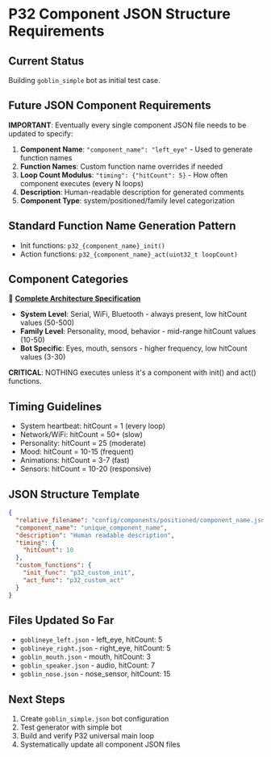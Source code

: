 # P32 Component JSON Structure Requirements

## Current Status
Building `goblin_simple` bot as initial test case.

## Future JSON Component Requirements
**IMPORTANT**: Eventually every single component JSON file needs to be updated to specify:

1. **Component Name**: `"component_name": "left_eye"` - Used to generate function names
2. **Function Names**: Custom function name overrides if needed
3. **Loop Count Modulus**: `"timing": {"hitCount": 5}` - How often component executes (every N loops)  
4. **Description**: Human-readable description for generated comments
5. **Component Type**: system/positioned/family level categorization

## Standard Function Name Generation Pattern
- Init functions: `p32_{component_name}_init()`
- Action functions: `p32_{component_name}_act(uint32_t loopCount)`

## Component Categories

📘 **[Complete Architecture Specification](THREE-LEVEL-COMPONENT-ATTACHMENT-SPEC.md)**

- **System Level**: Serial, WiFi, Bluetooth - always present, low hitCount values (50-500)
- **Family Level**: Personality, mood, behavior - mid-range hitCount values (10-50)
- **Bot Specific**: Eyes, mouth, sensors - higher frequency, low hitCount values (3-30)

**CRITICAL**: NOTHING executes unless it's a component with init() and act() functions.

## Timing Guidelines
- System heartbeat: hitCount = 1 (every loop)
- Network/WiFi: hitCount = 50+ (slow)
- Personality: hitCount = 25 (moderate)
- Mood: hitCount = 10-15 (frequent)
- Animations: hitCount = 3-7 (fast)
- Sensors: hitCount = 10-20 (responsive)

## JSON Structure Template
```json
{
  "relative_filename": "config/components/positioned/component_name.json",
  "component_name": "unique_component_name",
  "description": "Human readable description",
  "timing": {
    "hitCount": 10
  },
  "custom_functions": {
    "init_func": "p32_custom_init", 
    "act_func": "p32_custom_act"
  }
}
```

## Files Updated So Far
- `goblineye_left.json` - left_eye, hitCount: 5
- `goblineye_right.json` - right_eye, hitCount: 5  
- `goblin_mouth.json` - mouth, hitCount: 3
- `goblin_speaker.json` - audio, hitCount: 7
- `goblin_nose.json` - nose_sensor, hitCount: 15

## Next Steps
1. Create `goblin_simple.json` bot configuration
2. Test generator with simple bot
3. Build and verify P32 universal main loop
4. Systematically update all component JSON files